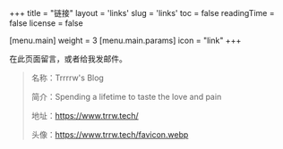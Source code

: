 +++
title = "链接"
layout = 'links'
slug = 'links'
toc = false
readingTime = false
license = false

[menu.main]
weight = 3
[menu.main.params]
icon = "link"
+++

在此页面留言，或者给我发邮件。

> 名称：Trrrrw's Blog
> 
> 简介：Spending a lifetime to taste the love and pain
> 
> 地址：https://www.trrw.tech/
> 
> 头像：https://www.trrw.tech/favicon.webp

<style>
.right-sidebar.sticky {
    display: none;
}
</style>
